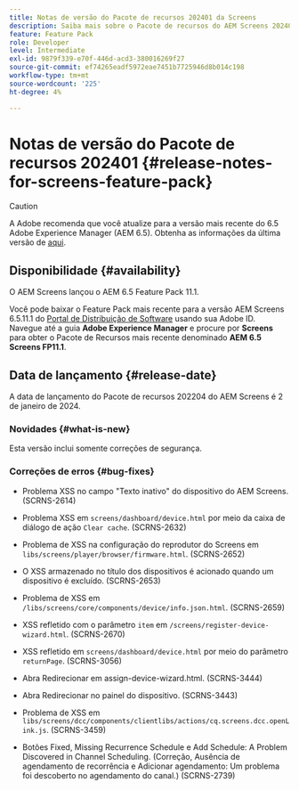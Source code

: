 ```yaml
---
title: Notas de versão do Pacote de recursos 202401 da Screens
description: Saiba mais sobre o Pacote de recursos do AEM Screens 202401 lançado em 2 de janeiro de 2024.
feature: Feature Pack
role: Developer
level: Intermediate
exl-id: 9879f339-e70f-446d-acd3-380016269f27
source-git-commit: ef74265eadf5972eae7451b7725946d8b014c198
workflow-type: tm+mt
source-wordcount: '225'
ht-degree: 4%

---
```


# Notas de versão do Pacote de recursos 202401 {#release-notes-for-screens-feature-pack}

>[!CAUTION]
>A Adobe recomenda que você atualize para a versão mais recente do 6.5 Adobe Experience Manager (AEM 6.5). Obtenha as informações da última versão de [aqui](https://experienceleague.adobe.com/pt-br/docs/experience-manager-65/content/release-notes/release-notes).

## Disponibilidade {#availability}

O AEM Screens lançou o AEM 6.5 Feature Pack 11.1.

Você pode baixar o Feature Pack mais recente para a versão AEM Screens 6.5.11.1 do [Portal de Distribuição de Software](https://experience.adobe.com/#/downloads/content/software-distribution/br/aem.html) usando sua Adobe ID. Navegue até a guia **Adobe Experience Manager** e procure por **Screens** para obter o Pacote de Recursos mais recente denominado **AEM 6.5 Screens FP11.1**.

## Data de lançamento {#release-date}

A data de lançamento do Pacote de recursos 202204 do AEM Screens é 2 de janeiro de 2024.

### Novidades {#what-is-new}

Esta versão inclui somente correções de segurança.

### Correções de erros {#bug-fixes}

* Problema XSS no campo &quot;Texto inativo&quot; do dispositivo do AEM Screens. (SCRNS-2614)

* Problema XSS em `screens/dashboard/device.html` por meio da caixa de diálogo de ação `Clear cache`. (SCRNS-2632)

* Problema de XSS na configuração do reprodutor do Screens em `libs/screens/player/browser/firmware.html`. (SCRNS-2652)

* O XSS armazenado no título dos dispositivos é acionado quando um dispositivo é excluído. (SCRNS-2653)

* Problema de XSS em `/libs/screens/core/components/device/info.json.html`. (SCRNS-2659)

* XSS refletido com o parâmetro `item` em `/screens/register-device-wizard.html`. (SCRNS-2670)

* XSS refletido em `screens/dashboard/device.html` por meio do parâmetro `returnPage`. (SCRNS-3056)

* Abra Redirecionar em assign-device-wizard.html. (SCRNS-3444)

* Abra Redirecionar no painel do dispositivo. (SCRNS-3443)

* Problema de XSS em `libs/screens/dcc/components/clientlibs/actions/cq.screens.dcc.openLink.js`. (SCRNS-3459)

* Botões Fixed, Missing Recurrence Schedule e Add Schedule: A Problem Discovered in Channel Scheduling. (Correção, Ausência de agendamento de recorrência e Adicionar agendamento: Um problema foi descoberto no agendamento do canal.) (SCRNS-2739)
